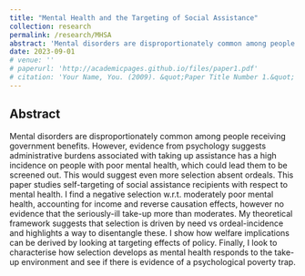 ```yaml
---
title: "Mental Health and the Targeting of Social Assistance"
collection: research
permalink: /research/MHSA
abstract: 'Mental disorders are disproportionately common among people receiving government benefits. However, evidence from psychology suggests administrative burdens associated with taking up assistance has a high incidence on people with poor mental health, which could lead them to be screened out. This would suggest even more selection absent ordeals. This paper studies self-targeting of social assistance recipients with respect to mental health. I find a negative selection w.r.t. moderately poor mental health, accounting for income and reverse causation effects, however no evidence that the seriously-ill take-up more than moderates. My theoretical framework suggests that selection is driven by need vs ordeal-incidence and highlights a way to disentangle these. I show how welfare implications can be derived by looking at targeting effects of policy. Finally, I look to characterise how selection develops as mental health responds to the take-up environment and see if there is evidence of a psychological poverty trap.	'
date: 2023-09-01
# venue: ''
# paperurl: 'http://academicpages.github.io/files/paper1.pdf'
# citation: 'Your Name, You. (2009). &quot;Paper Title Number 1.&quot; <i>Journal 1</i>. 1(1).'
---
```


Abstract
----- 

Mental disorders are disproportionately common among people receiving government benefits. However, evidence from psychology suggests administrative burdens associated with taking up assistance has a high incidence on people with poor mental health, which could lead them to be screened out. This would suggest even more selection absent ordeals. This paper studies self-targeting of social assistance recipients with respect to mental health. I find a negative selection w.r.t. moderately poor mental health, accounting for income and reverse causation effects, however no evidence that the seriously-ill take-up more than moderates. My theoretical framework suggests that selection is driven by need vs ordeal-incidence and highlights a way to disentangle these. I show how welfare implications can be derived by looking at targeting effects of policy. Finally, I look to characterise how selection develops as mental health responds to the take-up environment and see if there is evidence of a psychological poverty trap.
